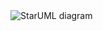 
<img src="https://static.javatpoint.com/tutorial/uml/images/uml-tools1.png" alt="StarUML diagram">

